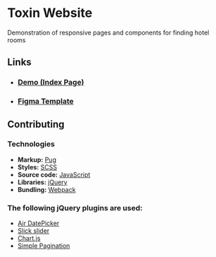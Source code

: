 # Toxin Website 

Demonstration of responsive pages and components for finding hotel rooms

## Links
- ### [Demo (Index Page)](https://shugga939.github.io/Toxin/)
- ### [Figma Template](https://www.figma.com/file/MumYcKVk9RkKZEG6dR5E3A/MetaLamp-(former-FSD)-frontend-education-program.-The-2nd-task)

## Contributing

### Technologies
* **Markup:** [Pug](https://pugjs.org/api/getting-started.html)
* **Styles:** [SCSS](https://sass-lang.com/)
* **Source code:** [JavaScript](https://developer.mozilla.org/en-US/docs/Web/JavaScript)
* **Libraries:** [jQuery](https://jquery.com/)
* **Bundling:** [Webpack](https://webpack.js.org/)

### The following jQuery plugins are used:
* [Air DatePicker](http://t1m0n.name/air-datepicker/docs/)
* [Slick slider](https://kenwheeler.github.io/slick/)
* [Chart.js](https://www.chartjs.org/)
* [Simple Pagination](https://flaviusmatis.github.io/simplePagination.js/)
